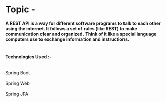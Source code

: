 # Topic -
<b>A REST API is a way for different software programs to talk to each other using the internet. It follows a set of rules (like REST) to make communication clear and organized. Think of it like a special language computers use to exchange information and instructions.</b>
<h1> </h1>
<b> Technologies Used :- </b>
<br></br>
<br> Spring Boot </br>
<br> Spring Web </br>
<br> Spring JPA </br>
